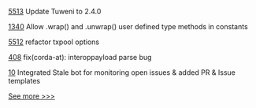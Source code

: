 
[5513](https://github.com/hyperledger/besu/pull/5513) Update Tuweni to 2.4.0

[1340](https://github.com/hyperledger/solang/pull/1340) Allow .wrap() and .unwrap() user defined type methods in constants

[5512](https://github.com/hyperledger/besu/pull/5512) refactor txpool options

[408](https://github.com/hyperledger-labs/weaver-dlt-interoperability/pull/408) fix(corda-at): interoppayload parse bug

[10](https://github.com/hyperledger-labs/documentation-template/pull/10) Integrated Stale bot for monitoring open issues & added PR & Issue templates 


[See more >>>](https://start-here.hyperledger.org/pull-requests)
